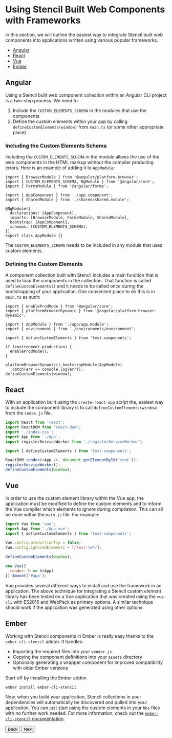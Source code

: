 # Using Stencil Built Web Components with Frameworks

In this section, we will outline the easiest way to integrate Stencil built web components into applications written using various popular frameworks.

- [Angular](#angular)
- [React](#react)
- [Vue](#vue)
- [Ember](#ember)

## Angular

Using a Stencil built web component collection within an Angular CLI project is a two-step process. We need to:

1. Include the `CUSTOM_ELEMENTS_SCHEMA` in the modules that use the components
1. Define the custom elements within your app by calling `defineCustomElements(window)` from `main.ts` (or some other appropriate place)

### Including the Custom Elements Schema

Including the `CUSTOM_ELEMENTS_SCHEMA` in the module allows the use of the web components in the HTML markup without the compiler producing errors. Here is an example of adding it to `AppModule`:

```tsx
import { BrowserModule } from '@angular/platform-browser';
import { CUSTOM_ELEMENTS_SCHEMA, NgModule } from '@angular/core';
import { FormsModule } from '@angular/forms';

import { AppComponent } from './app.component';
import { SharedModule } from './shared/shared.module';

@NgModule({
  declarations: [AppComponent],
  imports: [BrowserModule, FormsModule, SharedModule],
  bootstrap: [AppComponent],
  schemas: [CUSTOM_ELEMENTS_SCHEMA],
})
export class AppModule {}
```

The `CUSTOM_ELEMENTS_SCHEMA` needs to be included in any module that uses custom elements.

### Defining the Custom Elements

A component collection built with Stencil includes a main function that is used to load the components in the collection. That function is called `defineCustomElements()` and it needs to be called once during the bootstrapping of your application. One convenient place to do this is in `main.ts` as such:

```tsx
import { enableProdMode } from '@angular/core';
import { platformBrowserDynamic } from '@angular/platform-browser-dynamic';

import { AppModule } from './app/app.module';
import { environment } from './environments/environment';

import { defineCustomElements } from 'test-components';

if (environment.production) {
  enableProdMode();
}

platformBrowserDynamic().bootstrapModule(AppModule)
  .catch(err => console.log(err));
defineCustomElements(window);
```

## React

With an application built using the `create-react-app` script the, easiest way to include the component library is to call `defineCustomElements(window)` from the `index.js` file.

```js
import React from 'react';
import ReactDOM from 'react-dom';
import './index.css';
import App from './App';
import registerServiceWorker from './registerServiceWorker';

import { defineCustomElements } from 'test-components';

ReactDOM.render(<App />, document.getElementById('root'));
registerServiceWorker();
defineCustomElements(window);
```

## Vue

In order to use the custom element library within the Vue app, the application must be modified to define the custom elements and to inform the Vue compiler which elements to ignore during compilation. This can all be done within the `main.js` file. For example:

```js
import Vue from 'vue';
import App from './App.vue';
import { defineCustomElements } from 'test-components';

Vue.config.productionTip = false;
Vue.config.ignoredElements = [/test-\w*/];

defineCustomElements(window);

new Vue({
  render: h => h(App)
}).$mount('#app');
```

Vue provides several different ways to install and use the framework in an application. The above technique for integrating a Stencil custom element library has been tested on a Vue application that was created using the `vue-cli` with ES2015 and WebPack as primary options. A similar technique should work if the application was generated using other options.


## Ember

Working with Stencil components in Ember is really easy thanks to the `ember-cli-stencil` addon. It handles:

- Importing the required files into your `vendor.js`
- Copying the component definitions into your `assets` directory
- Optionally generating a wrapper component for improved compatibility with older Ember versions

Start off by installing the Ember addon

```bash
ember install ember-cli-stencil
```

Now, when you build your application, Stencil collections in your dependencies will automatically be discovered and pulled into your application. You can just start using the custom elements in your `hbs` files with no further work needed. For more information, check out the [`ember-cli-stencil` documentation](https://github.com/alexlafroscia/ember-cli-stencil).

<stencil-route-link url="/docs/router" router="#router" custom="true">
  <button class="pull-left btn btn--secondary">
    Back
  </button>
</stencil-route-link>

<stencil-route-link url="/docs/style-guide" custom="true">
  <button class='pull-right btn btn--primary'>
    Next
  </button>
</stencil-route-link>
